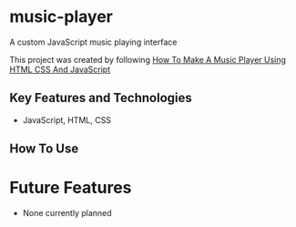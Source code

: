 # music-player
A custom JavaScript music playing interface

This project was created by following [How To Make A Music Player Using HTML CSS And JavaScript](https://youtu.be/JtrFzoL1joI?si=2wY3qd2tCPIXOftA)

## Key Features and Technologies
- JavaScript, HTML, CSS

## How To Use

# Future Features
- None currently planned
